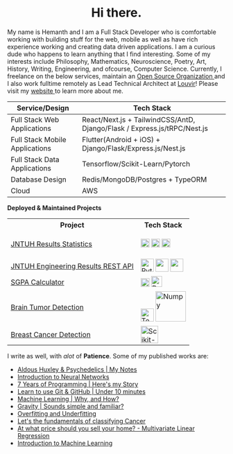 <p align="center">
    <h1 align="center"> Hi there.</h1>
</p>

My name is Hemanth and I am a Full Stack Developer who is comfortable working
with building stuff for the web, mobile as well as have rich experience working
and creating data driven applications. I am a curious dude who happens to learn
anything that I find interesting. Some of my interests include Philosophy,
Mathematics, Neuroscience, Poetry, Art, History, Writing, Engineering, and
ofcourse, Computer Science. Currently, I freelance on the below services,
maintain an [ Open Source Organization
](https://github.com/jntuh-results-services) and I also work fulltime remotely
as Lead Technical Architect at [Louvir](https://louvir.com)! Please visit my [
website ](https://hemanth-kotagiri.github.io/) to learn more about me.

| Service/Design                 | Tech Stack                                                               |
| ------------------------------ | ------------------------------------------------------------------------ |
| Full Stack Web Applications    | React/Next.js + TailwindCSS/AntD, Django/Flask / Express.js/tRPC/Nest.js |
| Full Stack Mobile Applications | Flutter(Android + iOS) + Django/Flask/Express.js/Nest.js                 |
| Full Stack Data Applications   | Tensorflow/Scikit-Learn/Pytorch                                          |
| Database Design                | Redis/MongoDB/Postgres + TypeORM                                         |
| Cloud                          | AWS                                                                      |

**Deployed & Maintained Projects**

<table>
  <tr>
    <th>Project</th>
    <th>Tech Stack</th>
  </tr>
  <tr>
    <td>
      <a href="https://jntuh-results-stats.netlify.app/"
        >JNTUH Results Statistics</a
      >
    </td>
    <td>
      <p align="left">
        <img
          width="20px"
          src="https://svgl.app/library/react.svg"
        />
        <img
          width="20px"
          src="https://svgl.app/library/nextjs_icon_dark.svg"
        />
        <img
          alt="TypeScript"
          width="20px"
          src="https://svgl.app/library/typescript.svg"
        />
      </p>
    </td>
  </tr>
  <tr>
    <td>
      <a href="https://github.com/hemanth-kotagiri/sgpa-rest-api"
        >JNTUH Engineering Results REST API</a
      >
    </td>
    <td>
      <img alt = "Python" width="30px" src ="https://svgl.app/library/python.svg">
      <img
        src="https://svgl.app/library/redis.svg"
        width="30px"
        alt=""
      />
      <img
        src="https://svgl.app/library/flask-light.svg"
        alt=""
        width="30px"
      />
    </td>
  </tr>
  <tr>
    <td>
      <a href="https://github.com/hemanth-kotagiri/sgpa-calculator"
        >SGPA Calculator</a
      >
    </td>
    <td>
      <img
        alt="Flutter"
        width="20"
        src="https://svgl.app/library/flutter.svg"
      />
  <img
    alt="Dart"
    width="25"
    src="https://svgl.app/library/dart.svg"
  />
    </td>
  </tr>

  <tr>
    <td>
      <a href="https://github.com/hemanth-kotagiri/brain-tumor-detection"
        >Brain Tumor Detection</a
      >
    </td>
    <td>
      <img alt = "Tensorflow" width="30px" src = "https://svgl.app/library/tensorflow.svg">
      <img
        alt="Numpy"
        width="70px"
        src="https://upload.wikimedia.org/wikipedia/commons/thumb/3/31/NumPy_logo_2020.svg/220px-NumPy_logo_2020.svg.png"
      />
    </td>
  </tr>
  <tr>
    <td>
      <a href="https://github.com/hemanth-kotagiri/breast_cancer_detection"
        >Breast Cancer Detection</a
      >
    </td>
    <td>
      <img alt = "Scikit-Learn" width="40px" src =
      https://scikit-learn.org/stable/_static/scikit-learn-logo-small.png />
    </td>
  </tr>
</table>

<p>
I write as well, with <i>alot</i> of <b>Patience</b>. Some of my published works are:
</p>

- [Aldous Huxley & Psychedelics | My Notes](https://hemanth-kotagiri43.medium.com/aldous-huxley-psychedelics-my-notes-dc2c48e02460)
- [Introduction to Neural Networks](https://hemanth-kotagiri43.medium.com/introduction-to-neural-networks-b707750018ad)
- [7 Years of Programming | Here's my Story](https://hemanth-kotagiri43.medium.com/7-years-of-programming-heres-my-story-d3dc6c1bf19f)
- [Learn to use Git & GitHub | Under 10 minutes](https://medium.com/geekculture/learn-to-use-git-github-under-10-minutes-3791188e7c5f)
- [Machine Learning | Why, and How?](https://hemanth-kotagiri43.medium.com/machine-learning-why-and-how-f528641dae0a)
- [Gravity | Sounds simple and familiar?](https://hemanth-kotagiri43.medium.com/gravity-sounds-simple-and-familiar-6efa35bcdcdf)
- [Overfitting and Underfitting](https://medium.com/analytics-vidhya/overfitting-and-underfitting-d04dbd985577)
- [Let's the fundamentals of classifying Cancer](https://hemanth-kotagiri43.medium.com/lets-learn-the-fundamentals-of-classifying-cancer-logistic-regression-20a1dd24e570)
- [At what price should you sell your home? - Multivariate Linear Regression](https://medium.com/mlearning-ai/at-what-price-should-you-sell-your-home-multivariate-linear-regression-a6824ec172b1)
- [Introduction to Machine Learning](https://hemanth-kotagiri43.medium.com/introduction-to-machine-learning-30a50cdec18e)

<!-- <details> -->
<!-- <summary>Developer Statistics</summary> -->
<!-- <p align="center"> -->
<!--   <a target="_blank" href="https://wakatime.com/@b7310673-8836-4be4-94e5-219b9fe9f34f"> -->
<!--     <img src="https://wakatime.com/badge/user/b7310673-8836-4be4-94e5-219b9fe9f34f.svg" alt="Total time coded since May 21 2021" /> -->
<!--   </a> -->
<!-- </p> -->
<!-- <p align="center"> -->
<!--     <img width="400" src="https://wakatime.com/share/@hemanth43/24757253-5dc0-4a16-991a-4af1c7cb921d.svg"> -->
<!--     <img width="400" src="https://wakatime.com/share/@hemanth43/80d28707-78c4-42c7-a584-282ab21776ae.svg"> -->
<!--     <img width="400" src="https://wakatime.com/share/@hemanth43/f396d079-16ff-4579-8b81-274c4da10080.svg"> -->
<!--     <img width="400" src="https://wakatime.com/share/@hemanth43/a42084b5-b8a3-4621-a651-6ebeda712720.svg"> -->
<!--     <img src="https://github-readme-stats.vercel.app/api?username=hemanth-kotagiri&theme=gruvbox&count_private=true&show_icons=true"> -->
<!-- <p> -->
<!-- <p align="center"> -->
<!--     Visitors Count <br /> -->
<!--     <img src="https://profile-counter.glitch.me/{hemanth-kotagiri}/count.svg"> -->
<!-- </p> -->
<!---->
<!-- <p align="center"> -->
<!--     <img src="https://githubactivitygraph.herokuapp.com/graph?username=hemanth-kotagiri&theme=redical"> -->
<!-- </p> -->
<!---->
<!-- <h3 align="center"> Languages and Tools </h3> -->
<!---->
<!-- <p align="left"> -->
<!--   <img -->
<!--     alt="Vim" -->
<!--     width="40px" -->
<!--     src="https://raw.githubusercontent.com/github/explore/80688e429a7d4ef2fca1e82350fe8e3517d3494d/topics/vim/vim.png" -->
<!--   /> -->
<!--   <img -->
<!--     alt="GitHub" -->
<!--     width="40px" -->
<!--     src="https://raw.githubusercontent.com/github/explore/78df643247d429f6cc873026c0622819ad797942/topics/github/github.png" -->
<!--   /> -->
<!--   <img -->
<!--     alt="Git" -->
<!--     width="40px" -->
<!--     src="https://raw.githubusercontent.com/github/explore/80688e429a7d4ef2fca1e82350fe8e3517d3494d/topics/git/git.png" -->
<!--   /> -->
<!-- <img width="50px" src="https://raw.githubusercontent.com/Neikan/Neikan/master/img/icons/NextJS.svg"> -->
<!-- <img width="50px" src="https://raw.githubusercontent.com/Neikan/Neikan/master/img/icons/React.svg"> -->
<!-- <img width="50px" src="https://avatars.githubusercontent.com/u/67109815?s=200&v=4"> -->
<!-- <img width="50px" src="https://www.chartjs.org/img/chartjs-logo.svg"> -->
<!--   <img -->
<!--     alt="TypeScript" -->
<!--     width="40px" -->
<!--     src="https://raw.githubusercontent.com/github/explore/80688e429a7d4ef2fca1e82350fe8e3517d3494d/topics/typescript/typescript.png" -->
<!--   /> -->
<!--   <img -->
<!--     alt="Flutter" -->
<!--     width="40" -->
<!--     src="https://avatars.githubusercontent.com/u/14101776?s=200&v=4" -->
<!--   /> -->
<!--   <img -->
<!--     alt="Dart" -->
<!--     width="120" -->
<!--     src="https://upload.wikimedia.org/wikipedia/commons/thumb/f/fe/Dart_programming_language_logo.svg/220px-Dart_programming_language_logo.svg.png" -->
<!--   /> -->
<!--   <img alt = "Python" width="40px" src = -->
<!--   https://raw.githubusercontent.com/github/explore/80688e429a7d4ef2fca1e82350fe8e3517d3494d/topics/python/python.png -->
<!--   /> -->
<!--   <img -->
<!--     alt="Java" -->
<!--     width="30px" -->
<!--     src="https://upload.wikimedia.org/wikipedia/en/thumb/3/30/Java_programming_language_logo.svg/800px-Java_programming_language_logo.svg.png" -->
<!--   /> -->
<!--   <img -->
<!--     alt="C" -->
<!--     width="40px" -->
<!--     src="https://www.techbaz.org/Course/img/c-logo.png" -->
<!--   /> -->
<!--   <img -->
<!--     alt="C++" -->
<!--     width="40px" -->
<!--     src="https://upload.wikimedia.org/wikipedia/commons/thumb/1/18/ISO_C%2B%2B_Logo.svg/306px-ISO_C%2B%2B_Logo.svg.png" -->
<!--   /> -->
<!--   <img alt = "Scikit-Learn" width="40px" src = -->
<!--   https://raw.githubusercontent.com/github/explore/80688e429a7d4ef2fca1e82350fe8e3517d3494d/topics/scikit-learn/scikit-learn.png -->
<!--   /> <img alt = "Tensorflow" width="40px" src = -->
<!--   https://raw.githubusercontent.com/github/explore/80688e429a7d4ef2fca1e82350fe8e3517d3494d/topics/tensorflow/tensorflow.png -->
<!--   /> -->
<!--   <img -->
<!--     alt="Pandas" -->
<!--     width="100px" -->
<!--     src="https://upload.wikimedia.org/wikipedia/commons/e/ed/Pandas_logo.svg" -->
<!--   /> -->
<!--   <img alt = "Numpy" width="90px" src ="https://upload.wikimedia.org/wikipedia/commons/thumb/3/31/NumPy_logo_2020.svg/220px-NumPy_logo_2020.svg.png"> -->
<!--   <img alt = "Matplotlib" width = -->
<!--   "100px" src = -->
<!--   https://camo.githubusercontent.com/7cc5c1ce50d19bb148f96ffcb9b762201ad5e518/68747470733a2f2f6d6174706c6f746c69622e6f72672f5f7374617469632f6c6f676f322e737667 -->
<!--   /> -->
<!--   <img -->
<!--     alt="HTML5" -->
<!--     width="40px" -->
<!--     src="https://raw.githubusercontent.com/github/explore/80688e429a7d4ef2fca1e82350fe8e3517d3494d/topics/html/html.png" -->
<!--   /> -->
<!--   <img -->
<!--     alt="CSS3" -->
<!--     width="40px" -->
<!--     src="https://raw.githubusercontent.com/github/explore/80688e429a7d4ef2fca1e82350fe8e3517d3494d/topics/css/css.png" -->
<!--   /> -->
<!--   <img -->
<!--     alt="JavaScript" -->
<!--     width="40px" -->
<!--     src="https://raw.githubusercontent.com/github/explore/80688e429a7d4ef2fca1e82350fe8e3517d3494d/topics/javascript/javascript.png" -->
<!--   /> -->
<!--   <img -->
<!--     alt="MySQL" -->
<!--     width="40px" -->
<!--     src="https://raw.githubusercontent.com/github/explore/80688e429a7d4ef2fca1e82350fe8e3517d3494d/topics/mysql/mysql.png" -->
<!--   /> -->
<!--   <img -->
<!--     alt="Visual Studio Code" -->
<!--     width="40px" -->
<!--     src="https://raw.githubusercontent.com/github/explore/80688e429a7d4ef2fca1e82350fe8e3517d3494d/topics/visual-studio-code/visual-studio-code.png" -->
<!--   /> -->
<!--   <img alt="Terminal" width="40px" -->
<!--   src="https://raw.githubusercontent.com/github/explore/80688e429a7d4ef2fca1e82350fe8e3517d3494d/topics/terminal/terminal.png" -->
<!--   /> -->
<!-- </p> -->
<!-- <p align="center"> -->
<!-- <img  width=30 src="https://upload.wikimedia.org/wikipedia/commons/thumb/a/a5/Archlinux-icon-crystal-64.svg/1024px-Archlinux-icon-crystal-64.svg.png"> -->
<!-- <h4 align="center" >I use Arch, btw.</h4> -->
<!-- </p> -->
<!-- </details> -->
